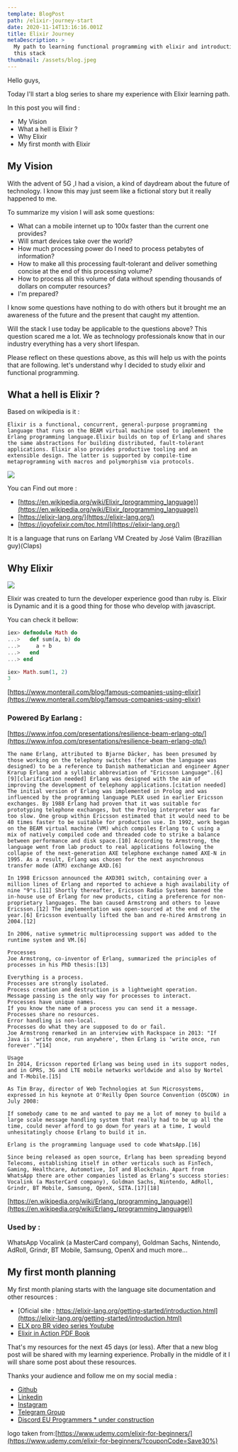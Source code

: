 ```yaml
---
template: BlogPost
path: /elixir-journey-start
date: 2020-11-14T13:16:16.001Z
title: Elixir Journey
metaDescription: >
  My path to learning functional programming with elixir and introduction of
  this stack
thumbnail: /assets/blog.jpeg
---
```

Hello guys, 

Today I'll start a blog series to share my experience with Elixir learning path.

In this post you will find :


* My Vision
* What a hell is Elixir ?
* Why Elixir
* My first month with Elixir

## My Vision

With the advent of 5G ,I had a vision, a kind of daydream about the future of technology. I know this may just seem like a fictional story but it really happened to me.

To summarize my vision I will ask some questions:

* What can a mobile internet up to 100x faster than the current one provides?
* Will smart devices take over the world?
* How much processing power do I need to process petabytes of information?
* How to make all this processing fault-tolerant and deliver something concise at the end of this processing volume?
* How to process all this volume of data without spending thousands of dollars on computer resources?
* I'm prepared?

I know some questions have nothing to do with others but it brought me an awareness of the future and the present that caught my attention.

Will the stack I use today be applicable to the questions above? This question scared me a lot.
We as technology professionals know that in our industry everything has a very short lifespan.

Please reflect on these questions above, as this will help us with the points that are following. let's understand why I decided to study elixir and functional programming.

## What a hell is Elixir ?

Based on wikipedia is it : 
 ```
Elixir is a functional, concurrent, general-purpose programming language that runs on the BEAM virtual machine used to implement the Erlang programming language.Elixir builds on top of Erlang and shares the same abstractions for building distributed, fault-tolerant applications. Elixir also provides productive tooling and an extensible design. The latter is supported by compile-time metaprogramming with macros and polymorphism via protocols.
```

[![](http://img.youtube.com/vi/8Ng6TfAj7Sk/0.jpg)](http://www.youtube.com/watch?v=8Ng6TfAj7Sk "")

You can Find out more : 
* [https://en.wikipedia.org/wiki/Elixir_(programming_language)](https://en.wikipedia.org/wiki/Elixir_(programming_language))
* [https://elixir-lang.org/](https://elixir-lang.org/)
* [https://joyofelixir.com/toc.html](https://elixir-lang.org/)

It is a language that runs on Earlang VM
Created by José Valim (Brazillian guy)(Claps)

## Why Elixir

[![](http://img.youtube.com/vi/EXE7NUxBKrk/0.jpg)](http://www.youtube.com/watch?v=EXE7NUxBKrk "")

Elixir was created to turn the developer experience good than ruby is.
Elixir is Dynamic and it is a good thing for those who develop with javascript.

You can check it bellow:
```elixir
iex> defmodule Math do
...>   def sum(a, b) do
...>     a + b
...>   end
...> end

iex> Math.sum(1, 2)
3
````

[https://www.monterail.com/blog/famous-companies-using-elixir](https://www.monterail.com/blog/famous-companies-using-elixir)

### Powered By Earlang : 


[https://www.infoq.com/presentations/resilience-beam-erlang-otp/](https://www.infoq.com/presentations/resilience-beam-erlang-otp/)


```
The name Erlang, attributed to Bjarne Däcker, has been presumed by those working on the telephony switches (for whom the language was designed) to be a reference to Danish mathematician and engineer Agner Krarup Erlang and a syllabic abbreviation of "Ericsson Language".[6][9][clarification needed] Erlang was designed with the aim of improving the development of telephony applications.[citation needed] The initial version of Erlang was implemented in Prolog and was influenced by the programming language PLEX used in earlier Ericsson exchanges. By 1988 Erlang had proven that it was suitable for prototyping telephone exchanges, but the Prolog interpreter was far too slow. One group within Ericsson estimated that it would need to be 40 times faster to be suitable for production use. In 1992, work began on the BEAM virtual machine (VM) which compiles Erlang to C using a mix of natively compiled code and threaded code to strike a balance between performance and disk space.[10] According to Armstrong, the language went from lab product to real applications following the collapse of the next-generation AXE telephone exchange named AXE-N in 1995. As a result, Erlang was chosen for the next asynchronous transfer mode (ATM) exchange AXD.[6]

In 1998 Ericsson announced the AXD301 switch, containing over a million lines of Erlang and reported to achieve a high availability of nine "9"s.[11] Shortly thereafter, Ericsson Radio Systems banned the in-house use of Erlang for new products, citing a preference for non-proprietary languages. The ban caused Armstrong and others to leave Ericsson.[12] The implementation was open-sourced at the end of the year.[6] Ericsson eventually lifted the ban and re-hired Armstrong in 2004.[12]

In 2006, native symmetric multiprocessing support was added to the runtime system and VM.[6]

Processes
Joe Armstrong, co-inventor of Erlang, summarized the principles of processes in his PhD thesis:[13]

Everything is a process.
Processes are strongly isolated.
Process creation and destruction is a lightweight operation.
Message passing is the only way for processes to interact.
Processes have unique names.
If you know the name of a process you can send it a message.
Processes share no resources.
Error handling is non-local.
Processes do what they are supposed to do or fail.
Joe Armstrong remarked in an interview with Rackspace in 2013: "If Java is 'write once, run anywhere', then Erlang is 'write once, run forever'.”[14]

Usage
In 2014, Ericsson reported Erlang was being used in its support nodes, and in GPRS, 3G and LTE mobile networks worldwide and also by Nortel and T-Mobile.[15]

As Tim Bray, director of Web Technologies at Sun Microsystems, expressed in his keynote at O'Reilly Open Source Convention (OSCON) in July 2008:

If somebody came to me and wanted to pay me a lot of money to build a large scale message handling system that really had to be up all the time, could never afford to go down for years at a time, I would unhesitatingly choose Erlang to build it in.

Erlang is the programming language used to code WhatsApp.[16]

Since being released as open source, Erlang has been spreading beyond Telecoms, establishing itself in other verticals such as FinTech, Gaming, Healthcare, Automotive, IoT and Blockchain. Apart from WhatsApp there are other companies listed as Erlang’s success stories: Vocalink (a MasterCard company), Goldman Sachs, Nintendo, AdRoll, Grindr, BT Mobile, Samsung, OpenX, SITA.[17][18]
```

[https://en.wikipedia.org/wiki/Erlang_(programming_language)](https://en.wikipedia.org/wiki/Erlang_(programming_language))



### Used by : 
WhatsApp Vocalink (a MasterCard company), Goldman Sachs, Nintendo, AdRoll, Grindr, BT Mobile, Samsung, OpenX and much more...




## My first month planning

My first month planing starts with the language site documentation and other resources : 
* [Oficial site : https://elixir-lang.org/getting-started/introduction.html](https://elixir-lang.org/getting-started/introduction.html)
* [ELX pro BR video series Youtube](https://www.youtube.com/playlist?list=PLEs0qgZpGeOVQFnsN9t93rr5KjlKGU2oS)
* [Elixir in Action PDF Book](https://www.amazon.com/Elixir-Action-Sa%C5%A1a-Juri-cacute/dp/161729201X)

That's my resources for the next 45 days (or less).
After that a new blog post will be shared with my learning experience.
Probally in the middle of it I will share some post about these resources.

Thanks your audience and follow me on my social media : 
* [Github](https://github.com/freddneos)
* [Linkedin](https://www.linkedin.com/in/fredericobezerra/)
* [Instagram](https://www.instagram.com/frederico.eu/)
* [Telegram Group](https://t.me/joinchat/LV4JQRl7VBWr677GO7Fv9w)
* [Discord EU Programmers  * under construction]()


logo taken from:[https://www.udemy.com/elixir-for-beginners/](https://www.udemy.com/elixir-for-beginners/?couponCode=Save30%)
